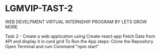 # LGMVIP-TAST-2
WEB DEVELPMENT VIRTUAL INTERNSHIP PROGRAM BY LETS GROW MORE

Task 2 - Create a web application using Create-react-app
Fetch Data from API and display it in card grid
To Run the App steps:
Clone the Repository
Open Terminal and rum Command "npm start"
